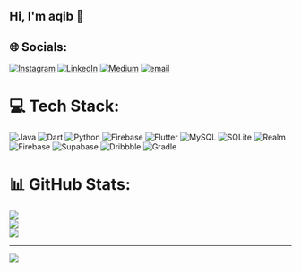 
## Hi, I'm aqib 🌟

## 🌐 Socials:
[![Instagram](https://img.shields.io/badge/Instagram-%23E4405F.svg?logo=Instagram&logoColor=white)](https://instagram.com/aqib_tufail_786) [![LinkedIn](https://img.shields.io/badge/LinkedIn-%230077B5.svg?logo=linkedin&logoColor=white)](https://linkedin.com/in/aqibtufail7546) [![Medium](https://img.shields.io/badge/Medium-12100E?logo=medium&logoColor=white)](https://medium.com/@aqibtufail3456) [![email](https://img.shields.io/badge/Email-D14836?logo=gmail&logoColor=white)](mailto:aqibtufail3456@gmail.com) 

# 💻 Tech Stack:
![Java](https://img.shields.io/badge/java-%23ED8B00.svg?style=for-the-badge&logo=openjdk&logoColor=white) ![Dart](https://img.shields.io/badge/dart-%230175C2.svg?style=for-the-badge&logo=dart&logoColor=white) ![Python](https://img.shields.io/badge/python-3670A0?style=for-the-badge&logo=python&logoColor=ffdd54) ![Firebase](https://img.shields.io/badge/firebase-%23039BE5.svg?style=for-the-badge&logo=firebase) ![Flutter](https://img.shields.io/badge/Flutter-%2302569B.svg?style=for-the-badge&logo=Flutter&logoColor=white) ![MySQL](https://img.shields.io/badge/mysql-4479A1.svg?style=for-the-badge&logo=mysql&logoColor=white) ![SQLite](https://img.shields.io/badge/sqlite-%2307405e.svg?style=for-the-badge&logo=sqlite&logoColor=white) ![Realm](https://img.shields.io/badge/Realm-39477F?style=for-the-badge&logo=realm&logoColor=white) ![Firebase](https://img.shields.io/badge/firebase-a08021?style=for-the-badge&logo=firebase&logoColor=ffcd34) ![Supabase](https://img.shields.io/badge/Supabase-3ECF8E?style=for-the-badge&logo=supabase&logoColor=white) ![Dribbble](https://img.shields.io/badge/Dribbble-EA4C89?style=for-the-badge&logo=dribbble&logoColor=white) ![Gradle](https://img.shields.io/badge/Gradle-02303A.svg?style=for-the-badge&logo=Gradle&logoColor=white)
# 📊 GitHub Stats:
![](https://github-readme-stats.vercel.app/api?username=aqibtufail7546&theme=merko&hide_border=false&include_all_commits=false&count_private=false)<br/>
![](https://nirzak-streak-stats.vercel.app/?user=aqibtufail7546&theme=merko&hide_border=false)<br/>
![](https://github-readme-stats.vercel.app/api/top-langs/?username=aqibtufail7546&theme=merko&hide_border=false&include_all_commits=false&count_private=false&layout=compact)

---
[![](https://visitcount.itsvg.in/api?id=aqibtufail7546&icon=0&color=0)](https://visitcount.itsvg.in)

<!-- Proudly created with GPRM ( https://gprm.itsvg.in ) -->

